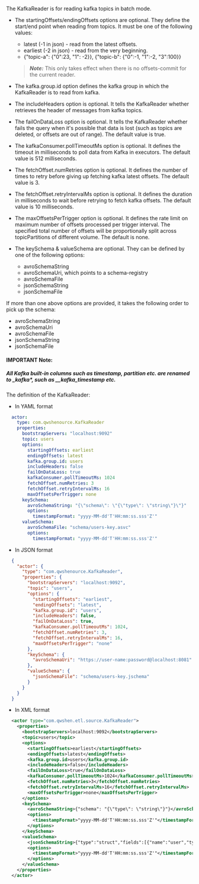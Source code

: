 The KafkaReader is for reading kafka topics in batch mode.

* The startingOffsets/endingOffsets options are optional. They define the start/end point when reading from topics. It must be one of the following values:
  - latest (-1 in json) - read from the latest offsets.
  - earliest (-2 in json) - read from the very beginning.
  - {"topic-a": {"0":23, "1": -2}}, {"topic-b": {"0":-1, "1":-2, "3":100}}
  > **_Note:_** This only takes effect when there is no offsets-commit for the current reader.

* The kafka.group.id option defines the kafka group in which the KafkaReader is to read from kafka.
* The includeHeaders option is optional. It tells the KafkaReader whether retrieves the header of messages from kafka topics.
* The failOnDataLoss option is optional. It tells the KafkaReader whether fails the query when it's possible that data is lost (such as topics are deleted, or offsets are out of range). The default value is true.
* The kafkaConsumer.pollTimeoutMs option is optional. It defines the timeout in milliseconds to poll data from Kafka in executors. The default value is 512 milliseconds.
* The fetchOffset.numRetries option is optional. It defines the number of times to retry before giving up fetching kafka latest offsets. The default value is 3.
* The fetchOffset.retryIntervalMs option is optional. It defines the duration in milliseconds to wait before retrying to fetch kafka offsets. The default value is 10 milliseconds.
* The maxOffsetsPerTrigger option is optional. It defines the rate limit on maximum number of offsets processed per trigger interval. The specified total number of offsets will be proportionally split across topicPartitions of different volume. The default is none.
* The keySchema & valueSchema are optional. They can be defined by one of the following options:
  - avroSchemaString
  - avroSchemaUri, which points to a schema-registry
  - avroSchemaFile
  - jsonSchemaString
  - jsonSchemaFile

If more than one above options are provided, it takes the following order to pick up the schema:
  - avroSchemaString
  - avroSchemaUri
  - avroSchemaFile
  - jsonSchemaString
  - jsonSchemaFile

#### IMPORTANT Note:
   ##### All Kafka built-in columns such as timestamp, partition etc. are renamed to __kafka_*, such as __kafka_timestamp etc.

The definition of the KafkaReader:

- In YAML format
```yaml
  actor:
    type: com.qwshenource.KafkaReader
    properties:
      bootstrapServers: "localhost:9092"
      topic: users
      options:
        startingOffsets: earliest
        endingOffsets: latest
        kafka.group.id: users
        includeHeaders: false
        failOnDataLoss: true
        kafkaConsumer.pollTimeoutMs: 1024
        fetchOffset.numRetries: 3
        fetchOffset.retryIntervalMs: 16
        maxOffsetsPerTrigger: none
      keySchema:
        avroSchemaString: "{\"schema\": \"{\"type\": \"string\"}\"}"
        options:
          timestampFormat: "yyyy-MM-dd'T'HH:mm:ss.sss'Z'"
      valueSchema:
        avroSchemaFile: "schema/users-key.asvc"
        options:
          timestampFormat: "yyyy-MM-dd'T'HH:mm:ss.sss'Z'"
```
- In JSON format
```json
  {
    "actor": {
      "type": "com.qwshenource.KafkaReader",
      "properties": {
        "bootstrapServers": "localhost:9092",
        "topic": "users",
        "options": {
          "startingOffsets": "earliest",
          "endingOffsets": "latest",
          "kafka.group.id": "users",
          "includeHeaders": false,
          "failOnDataLoss": true,
          "kafkaConsumer.pollTimeoutMs": 1024,
          "fetchOffset.numRetries": 3,
          "fetchOffset.retryIntervalMs": 16,
          "maxOffsetsPerTrigger": "none"
        },
        "keySchema": {
          "avroSchemaUri": "https://user-name:password@localhost:8081"
        },
        "valueSchema": {
          "jsonSchemaFile": "schema/users-key.jschema"
        }
      }
    }
  }
```
- In XML format
```xml
  <actor type="com.qwshen.etl.source.KafkaReader">
    <properties>
      <bootstrapServers>localhost:9092</bootstrapServers>
      <topic>users</topic>
      <options>
        <startingOffsets>earliest</startingOffsets>
        <endingOffsets>latest</endingOffsets>
        <kafka.group.id>users</kafka.group.id>
        <includeHeaders>false</includeHeaders>
        <failOnDataLoss>true</failOnDataLoss>
        <kafkaConsumer.pollTimeoutMs>1024</kafkaConsumer.pollTimeoutMs>
        <fetchOffset.numRetries>3</fetchOffset.numRetries>
        <fetchOffset.retryIntervalMs>16</fetchOffset.retryIntervalMs>
        <maxOffsetsPerTrigger>none</maxOffsetsPerTrigger>
      </options>
      <keySchema>
        <avroSchemaString>{"schema": "{\"type\": \"string\"}"}</avroSchemaString>
        <options>
          <timestampFormat>"yyyy-MM-dd'T'HH:mm:ss.sss'Z'"</timestampFormat>
        </options>
      </keySchema>
      <valueSchema>
        <jsonSchemaString>{"type":"struct","fields":[{"name":"user","type":"string","nullable":true},{"name":"event","type":"string","nullable":true}]}</jsonSchemaString>
        <options>
          <timestampFormat>"yyyy-MM-dd'T'HH:mm:ss.sss'Z'"</timestampFormat>
        </options>
      </valueSchema>
    </properties>
  </actor>
```